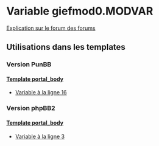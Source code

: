 # Variable giefmod0.MODVAR
[Explication sur le forum des forums](http://forum.forumactif.com/t294113-listing-des-variables#giefmod0.MODVAR)
## Utilisations dans les templates
### Version PunBB
#### [Template portal_body](punbb/portal_body.md)
* [Variable à la ligne 16](../punbb/portal_body.tpl#L16)
### Version phpBB2
#### [Template portal_body](subsilver/portal_body.md)
* [Variable à la ligne 3](../subsilver/portal_body.tpl#L3)